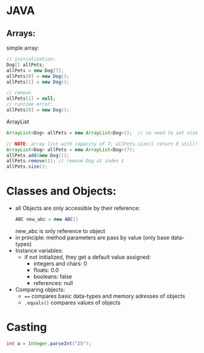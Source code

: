 # JAVA

## Arrays:

simple array:
```java
// initialization:
Dog[] allPets;
allPets = new Dog[7];
allPets[0] = new Dog();
allPets[1] = new Dog();

// remove
allPets[1] = null;
// runtime error:
allPets[8] = new Dog();
```
ArrayList
```java
ArrayList<Dog> allPets = new ArrayList<Dog>();  // no need to set size

// NOTE: array list with capacity of 7; allPets.size() return 0 still!
ArrayList<Dog> allPets = new ArrayList<Dog>(7);
allPets.add(new Dog());
allPets.remove(1); // remove Dog at index 1
allPets.size();
```



# Classes and Objects:

- all Objects are only accessible by their reference:
    ```java
    ABC new_abc = new ABC()
    ```
    new_abc is only reference to object
- in principle: method parameters are pass by value (only base data-types)
- Instance variables:
    - if not initialized, they get a default value assigned:
        - integers and chars: 0
        - floats: 0.0
        - booleans: false
        - references: null
- Comparing objects:
    - `==` compares basic data-types and memory adresses of objects
    - `.equals()` compares values of objects

# Casting

```java
int a = Integer.parseInt("25");
```